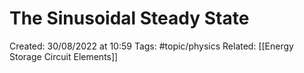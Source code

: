 # The Sinusoidal Steady State
Created: 30/08/2022 at 10:59
Tags: #topic/physics 
Related: [[Energy Storage Circuit Elements]]
